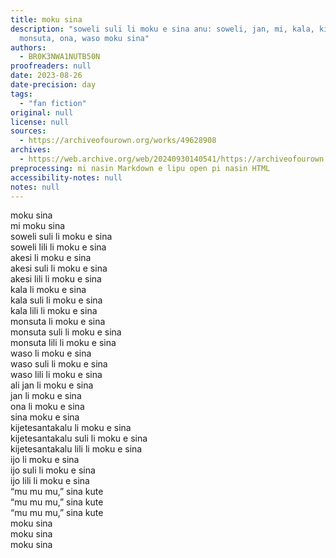 ```yaml
---
title: moku sina
description: "soweli suli li moku e sina anu: soweli, jan, mi, kala, kijetesantakalu,
  monsuta, ona, waso moku sina"
authors:
  - BR0K3NWA1NUTB50N
proofreaders: null
date: 2023-08-26
date-precision: day
tags:
  - "fan fiction"
original: null
license: null
sources:
  - https://archiveofourown.org/works/49628908
archives:
  - https://web.archive.org/web/20240930140541/https://archiveofourown.org/works/49628908
preprocessing: mi nasin Markdown e lipu open pi nasin HTML
accessibility-notes: null
notes: null
---
```


moku sina  
mi moku sina  
soweli suli li moku e sina  
soweli lili li moku e sina  
akesi li moku e sina  
akesi suli li moku e sina  
akesi lili li moku e sina  
kala li moku e sina  
kala suli li moku e sina  
kala lili li moku e sina  
monsuta li moku e sina  
monsuta suli li moku e sina  
monsuta lili li moku e sina  
waso li moku e sina  
waso suli li moku e sina  
waso lili li moku e sina  
ali jan li moku e sina  
jan li moku e sina  
ona li moku e sina  
sina moku e sina  
kijetesantakalu li moku e sina  
kijetesantakalu suli li moku e sina  
kijetesantakalu lili li moku e sina  
ijo li moku e sina  
ijo suli li moku e sina  
ijo lili li moku e sina  
“mu mu mu,” sina kute  
“mu mu mu,” sina kute  
“mu mu mu,” sina kute  
moku sina  
moku sina  
moku sina
